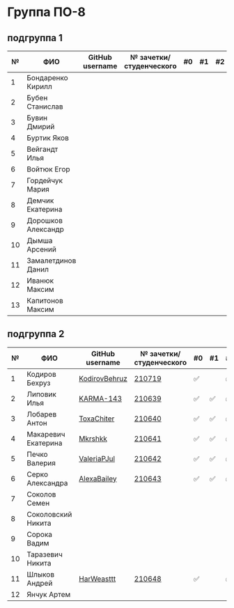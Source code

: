 # Группа ПО-8

## подгруппа 1

| №   | ФИО                | GitHub username | № зачетки/студенческого | #0  | #1  | #2  | #3  | #4  | #5  | #6  | #7  | #8  |     |
| --- | ------------------ | --------------- | ----------------------- | --- | --- | --- | --- | --- | --- | --- | --- | --- | --- |
| 1   | Бондаренко Кирилл  |                 |                         |     |     |     |     |     |     |     |     |     |     |
| 2   | Бубен Станислав    |                 |                         |     |     |     |     |     |     |     |     |     |     |
| 3   | Бувин Дмирий       |                 |                         |     |     |     |     |     |     |     |     |     |     |
| 4   | Буртик Яков        |                 |                         |     |     |     |     |     |     |     |     |     |     |
| 5   | Вейгандт Илья      |                 |                         |     |     |     |     |     |     |     |     |     |     |
| 6   | Войтюк Егор        |                 |                         |     |     |     |     |     |     |     |     |     |     |
| 7   | Гордейчук Мария    |                 |                         |     |     |     |     |     |     |     |     |     |     |
| 8   | Демчик Екатерина   |                 |                         |     |     |     |     |     |     |     |     |     |     |
| 9   | Дорошков Александр |                 |                         |     |     |     |     |     |     |     |     |     |     |
| 10  | Дымша Арсений      |                 |                         |     |     |     |     |     |     |     |     |     |     |
| 11  | Замалетдинов Данил |                 |                         |     |     |     |     |     |     |     |     |     |     |
| 12  | Иванюк Максим      |                 |                         |     |     |     |     |     |     |     |     |     |     |
| 13  | Капитонов Максим   |                 |                         |     |     |     |     |     |     |     |     |     |     |


## подгруппа 2

|№|ФИО| GitHub username| № зачетки/студенческого|#0|#1|#2|#3|#4|#5|#6|#7|#8|
|---|---|---|---|---|---|---|---|---|---|---|---|---|
| 1 | Кодиров Бехруз| [KodirovBehruz](https://github.com/KodirovBehruz)| [210719](./trunk/PO210719/) | :white_check_mark: || :white_check_mark: | :white_check_mark: | :white_check_mark: |||||
|2 |Липовик Илья|[KARMA-143](https://github.com/KARMA-143)|[210639](./trunk/PO210639/)|:white_check_mark:|:white_check_mark:|:white_check_mark:|:white_check_mark:|:white_check_mark:|:white_check_mark:|||||
|3 |Лобарев Антон|[ToxaChiter](https://github.com/ToxaChiter "GitHub link")| [210640](./trunk/PO210640/) |:white_check_mark:|:white_check_mark:|:white_check_mark:|:white_check_mark:|:white_check_mark:|:white_check_mark:|||||
|4 |Макаревич Екатерина|[Mkrshkk](https://github.com/Mkrshkk)| [210641](./trunk/PO210641/) |:white_check_mark:|:white_check_mark:|:white_check_mark:|:white_check_mark:|:white_check_mark:|:white_check_mark:|:white_check_mark:||||
|5 |Печко Валерия|[ValeriaPJul](https://github.com/ValeriaPJul)| [210642](./trunk/PO210642/) |:white_check_mark:|:white_check_mark:|:white_check_mark:|:white_check_mark:||:white_check_mark:|:white_check_mark:||||
|6 |Серко Александра|[AlexaBailey](https://github.com/AlexaBailey)|[210643](./trunk/PO210643/)|:white_check_mark:|:white_check_mark:|:white_check_mark:|:white_check_mark:|:white_check_mark:||||||
|7 |Соколов Семен|||||||||||||
|8 |Соколовский Никита|||||||||||||
|9|Сорока Вадим|||||||||||||
|10|Таразевич Никита|||||||||||||
|11|Шлыков Андрей|[HarWeasttt](https://github.com/HarWeasttt)|[210648](./trunk/PO210648/)|:white_check_mark:||:white_check_mark:|||||||||
|12|Янчук Артем|||||||||||||
